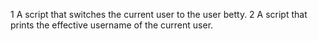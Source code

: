 1 A script that switches the current user to the user betty.
2 A script that prints the effective username of the current user.
